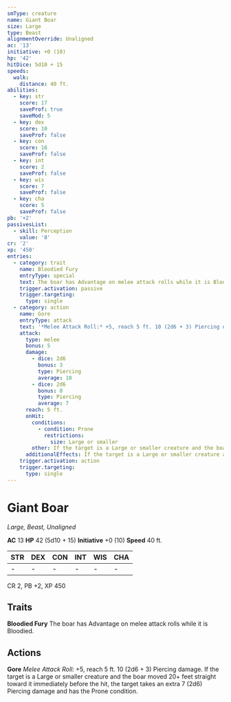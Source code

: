 ```yaml
---
smType: creature
name: Giant Boar
size: Large
type: Beast
alignmentOverride: Unaligned
ac: '13'
initiative: +0 (10)
hp: '42'
hitDice: 5d10 + 15
speeds:
  walk:
    distance: 40 ft.
abilities:
  - key: str
    score: 17
    saveProf: true
    saveMod: 5
  - key: dex
    score: 10
    saveProf: false
  - key: con
    score: 16
    saveProf: false
  - key: int
    score: 2
    saveProf: false
  - key: wis
    score: 7
    saveProf: false
  - key: cha
    score: 5
    saveProf: false
pb: '+2'
passivesList:
  - skill: Perception
    value: '8'
cr: '2'
xp: '450'
entries:
  - category: trait
    name: Bloodied Fury
    entryType: special
    text: The boar has Advantage on melee attack rolls while it is Bloodied.
    trigger.activation: passive
    trigger.targeting:
      type: single
  - category: action
    name: Gore
    entryType: attack
    text: '*Melee Attack Roll:* +5, reach 5 ft. 10 (2d6 + 3) Piercing damage. If the target is a Large or smaller creature and the boar moved 20+ feet straight toward it immediately before the hit, the target takes an extra 7 (2d6) Piercing damage and has the Prone condition.'
    attack:
      type: melee
      bonus: 5
      damage:
        - dice: 2d6
          bonus: 3
          type: Piercing
          average: 10
        - dice: 2d6
          bonus: 0
          type: Piercing
          average: 7
      reach: 5 ft.
      onHit:
        conditions:
          - condition: Prone
            restrictions:
              size: Large or smaller
        other: If the target is a Large or smaller creature and the boar moved 20+ feet straight toward it immediately before the hit, the target takes an extra 7 (2d6) Piercing damage and has the Prone condition.
      additionalEffects: If the target is a Large or smaller creature and the boar moved 20+ feet straight toward it immediately before the hit, the target takes an extra 7 (2d6) Piercing damage and has the Prone condition.
    trigger.activation: action
    trigger.targeting:
      type: single
---
```


# Giant Boar
*Large, Beast, Unaligned*

**AC** 13
**HP** 42 (5d10 + 15)
**Initiative** +0 (10)
**Speed** 40 ft.

| STR | DEX | CON | INT | WIS | CHA |
| --- | --- | --- | --- | --- | --- |
| - | - | - | - | - | - |

CR 2, PB +2, XP 450

## Traits

**Bloodied Fury**
The boar has Advantage on melee attack rolls while it is Bloodied.

## Actions

**Gore**
*Melee Attack Roll:* +5, reach 5 ft. 10 (2d6 + 3) Piercing damage. If the target is a Large or smaller creature and the boar moved 20+ feet straight toward it immediately before the hit, the target takes an extra 7 (2d6) Piercing damage and has the Prone condition.
